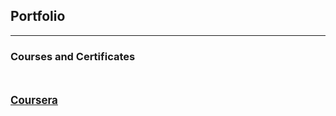 ## Portfolio

---

### Courses and Certificates

  <br><br>
  <a href="https://github.com/dutta-tanushree/dutta-tanushree.github.io/pages/courses.md"><big><u><b>Coursera</b></u></big></a>


<!-- Remove above link if you don't want to attibute -->
